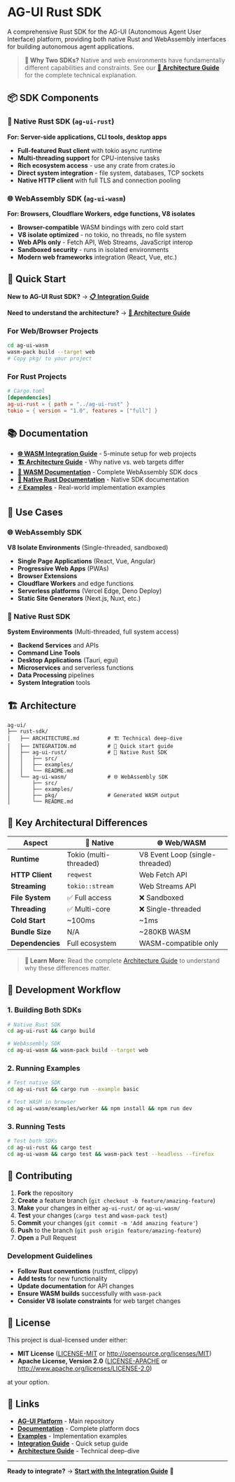 # AG-UI Rust SDK

A comprehensive Rust SDK for the AG-UI (Autonomous Agent User Interface) platform, providing both native Rust and WebAssembly interfaces for building autonomous agent applications.

> **🤔 Why Two SDKs?** Native and web environments have fundamentally different capabilities and constraints. See our **[📖 Architecture Guide](./ARCHITECTURE.md)** for the complete technical explanation.

## 📦 SDK Components

### 🦀 Native Rust SDK (`ag-ui-rust`)
**For: Server-side applications, CLI tools, desktop apps**
- **Full-featured Rust client** with tokio async runtime
- **Multi-threading support** for CPU-intensive tasks
- **Rich ecosystem access** - use any crate from crates.io
- **Direct system integration** - file system, databases, TCP sockets
- **Native HTTP client** with full TLS and connection pooling

### 🌐 WebAssembly SDK (`ag-ui-wasm`)
**For: Browsers, Cloudflare Workers, edge functions, V8 isolates**
- **Browser-compatible** WASM bindings with zero cold start
- **V8 isolate optimized** - no tokio, no threads, no file system
- **Web APIs only** - Fetch API, Web Streams, JavaScript interop
- **Sandboxed security** - runs in isolated environments
- **Modern web frameworks** integration (React, Vue, etc.)

## 🚀 Quick Start

**New to AG-UI Rust SDK?** → **[📋 Integration Guide](./INTEGRATION.md)**

**Need to understand the architecture?** → **[📖 Architecture Guide](./ARCHITECTURE.md)**

### For Web/Browser Projects
```bash
cd ag-ui-wasm
wasm-pack build --target web
# Copy pkg/ to your project
```

### For Rust Projects
```toml
# Cargo.toml
[dependencies]
ag-ui-rust = { path = "../ag-ui-rust" }
tokio = { version = "1.0", features = ["full"] }
```

## 📚 Documentation

- **[🌐 WASM Integration Guide](./INTEGRATION.md)** - 5-minute setup for web projects
- **[🏗️ Architecture Guide](./ARCHITECTURE.md)** - Why native vs. web targets differ
- **[📖 WASM Documentation](./ag-ui-wasm/README.md)** - Complete WebAssembly SDK docs
- **[🦀 Native Rust Documentation](./ag-ui-rust/README.md)** - Native SDK documentation
- **[⚡ Examples](./ag-ui-wasm/examples/)** - Real-world implementation examples

## 🎯 Use Cases

### 🌐 WebAssembly SDK
**V8 Isolate Environments** (Single-threaded, sandboxed)
- **Single Page Applications** (React, Vue, Angular)
- **Progressive Web Apps** (PWAs)
- **Browser Extensions**
- **Cloudflare Workers** and edge functions
- **Serverless platforms** (Vercel Edge, Deno Deploy)
- **Static Site Generators** (Next.js, Nuxt, etc.)

### 🦀 Native Rust SDK
**System Environments** (Multi-threaded, full system access)
- **Backend Services** and APIs
- **Command Line Tools**
- **Desktop Applications** (Tauri, egui)
- **Microservices** and serverless functions
- **Data Processing** pipelines
- **System Integration** tools

## 🏗️ Architecture

```
ag-ui/
├── rust-sdk/
│   ├── ARCHITECTURE.md         # 🏗️ Technical deep-dive
│   ├── INTEGRATION.md          # 🚀 Quick start guide
│   ├── ag-ui-rust/             # 🦀 Native Rust SDK
│   │   ├── src/
│   │   ├── examples/
│   │   └── README.md
│   └── ag-ui-wasm/             # 🌐 WebAssembly SDK
│       ├── src/
│       ├── examples/
│       ├── pkg/                # Generated WASM output
│       └── README.md
```

## 🔄 **Key Architectural Differences**

| Aspect | 🦀 Native | 🌐 Web/WASM |
|--------|-----------|-------------|
| **Runtime** | Tokio (multi-threaded) | V8 Event Loop (single-threaded) |
| **HTTP Client** | `reqwest` | Web Fetch API |
| **Streaming** | `tokio::stream` | Web Streams API |
| **File System** | ✅ Full access | ❌ Sandboxed |
| **Threading** | ✅ Multi-core | ❌ Single-threaded |
| **Cold Start** | ~100ms | ~1ms |
| **Bundle Size** | N/A | ~280KB WASM |
| **Dependencies** | Full ecosystem | WASM-compatible only |

> **📖 Learn More**: Read the complete [Architecture Guide](./ARCHITECTURE.md) to understand why these differences matter.

## 🔄 Development Workflow

### 1. Building Both SDKs
```bash
# Native Rust SDK
cd ag-ui-rust && cargo build

# WebAssembly SDK
cd ag-ui-wasm && wasm-pack build --target web
```

### 2. Running Examples
```bash
# Test native SDK
cd ag-ui-rust && cargo run --example basic

# Test WASM in browser
cd ag-ui-wasm/examples/worker && npm install && npm run dev
```

### 3. Running Tests
```bash
# Test both SDKs
cd ag-ui-rust && cargo test
cd ag-ui-wasm && cargo test && wasm-pack test --headless --firefox
```

## 🤝 Contributing

1. **Fork** the repository
2. **Create** a feature branch (`git checkout -b feature/amazing-feature`)
3. **Make** your changes in either `ag-ui-rust/` or `ag-ui-wasm/`
4. **Test** your changes (`cargo test` and `wasm-pack test`)
5. **Commit** your changes (`git commit -m 'Add amazing feature'`)
6. **Push** to the branch (`git push origin feature/amazing-feature`)
7. **Open** a Pull Request

### Development Guidelines
- **Follow Rust conventions** (rustfmt, clippy)
- **Add tests** for new functionality
- **Update documentation** for API changes
- **Ensure WASM builds** successfully with `wasm-pack`
- **Consider V8 isolate constraints** for web target changes

## 📄 License

This project is dual-licensed under either:

- **MIT License** ([LICENSE-MIT](LICENSE-MIT) or http://opensource.org/licenses/MIT)
- **Apache License, Version 2.0** ([LICENSE-APACHE](LICENSE-APACHE) or http://www.apache.org/licenses/LICENSE-2.0)

at your option.

## 🔗 Links

- **[AG-UI Platform](https://github.com/attackordie/ag-ui)** - Main repository
- **[Documentation](https://docs.ag-ui.com)** - Complete platform docs
- **[Examples](./ag-ui-wasm/examples/)** - Implementation examples
- **[Integration Guide](./INTEGRATION.md)** - Quick setup guide
- **[Architecture Guide](./ARCHITECTURE.md)** - Technical deep-dive

---

**Ready to integrate?** → **[Start with the Integration Guide](./INTEGRATION.md)** 🚀 